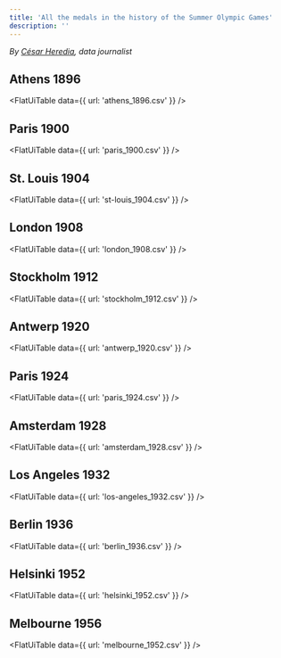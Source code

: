 ```yaml
---
title: 'All the medals in the history of the Summer Olympic Games'
description: ''
---
```


*By [César Heredia](https://x.com/cahered), data journalist*

## Athens 1896

<FlatUiTable
  data={{
    url: 'athens_1896.csv'
  }}
/>

## Paris 1900

<FlatUiTable
  data={{
    url: 'paris_1900.csv'
  }}
/>

## St. Louis 1904

<FlatUiTable
  data={{
    url: 'st-louis_1904.csv'
  }}
/>

## London 1908

<FlatUiTable
  data={{
    url: 'london_1908.csv'
  }}
/>

## Stockholm 1912

<FlatUiTable
  data={{
    url: 'stockholm_1912.csv'
  }}
/>

## Antwerp 1920

<FlatUiTable
  data={{
    url: 'antwerp_1920.csv'
  }}
/>

## Paris 1924

<FlatUiTable
  data={{
    url: 'paris_1924.csv'
  }}
/>

## Amsterdam 1928

<FlatUiTable
  data={{
    url: 'amsterdam_1928.csv'
  }}
/>

## Los Angeles 1932

<FlatUiTable
  data={{
    url: 'los-angeles_1932.csv'
  }}
/>

## Berlin 1936

<FlatUiTable
  data={{
    url: 'berlin_1936.csv'
  }}
/>

## Helsinki 1952

<FlatUiTable
  data={{
    url: 'helsinki_1952.csv'
  }}
/>

## Melbourne 1956

<FlatUiTable
  data={{
    url: 'melbourne_1952.csv'
  }}
/>

